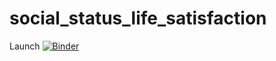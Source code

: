 # social_status_life_satisfaction
Launch [![Binder](https://mybinder.org/badge_logo.svg)](https://mybinder.org/v2/gh/Meet261/social_status_life_satisfaction/HEAD)
